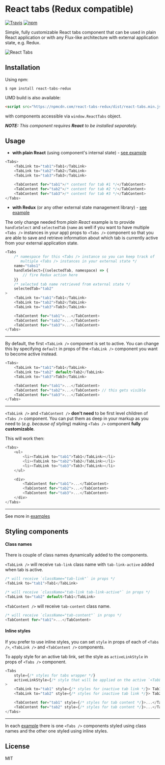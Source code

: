 # React tabs (Redux compatible)

[![Travis](https://img.shields.io/travis/rust-lang/rust.svg?style=flat-square)](https://travis-ci.org/patrik-piskay/react-tabs-redux) [![npm](https://img.shields.io/npm/v/react-tabs-redux.svg?style=flat-square)](https://www.npmjs.com/package/react-tabs-redux)

Simple, fully customizable React tabs component that can be used in plain React application or with any Flux-like architecture with external application state, e.g. Redux.

![React Tabs](https://res.cloudinary.com/web-development/image/upload/v1452427467/anim_fazjn9.gif)

## Installation

Using npm:

    $ npm install react-tabs-redux

UMD build is also available:
```html
<script src="https://npmcdn.com/react-tabs-redux/dist/react-tabs.min.js"></script>
```
with components accessible via `window.ReactTabs` object.

***NOTE:*** *This component requires* ***React*** *to be installed separately.*

## Usage

- **with plain React** (using component's internal state) - [see example](https://github.com/patrik-piskay/react-tabs-redux/tree/master/examples/plain-react)

```javascript
<Tabs>
    <TabLink to="tab1">Tab1</TabLink>
    <TabLink to="tab2">Tab2</TabLink>
    <TabLink to="tab3">Tab3</TabLink>

    <TabContent for="tab1">/* content for tab #1 */</TabContent>
    <TabContent for="tab2">/* content for tab #2 */</TabContent>
    <TabContent for="tab3">/* content for tab #3 */</TabContent>
</Tabs>
```

- **with Redux** (or any other external state management library) - [see example](https://github.com/patrik-piskay/react-tabs-redux/tree/master/examples/redux)

The only change needed from *plain React* example is to provide `handleSelect` and `selectedTab` (`name` as well if you want to have multiple `<Tabs />` instances in your app) props to `<Tabs />` component so that you are able to save and retrieve information about which tab is currently active from your external application state.

```javascript
<Tabs
    /* namespace for this <Tabs /> instance so you can keep track of
       multiple <Tabs /> instances in your external state */
    name="tabs1"
    handleSelect={(selectedTab, namespace) => {
        // fire Redux action here
    }}
    /* selected tab name retrieved from external state */
    selectedTab="tab2"
>
    <TabLink to="tab1">Tab1</TabLink>
    <TabLink to="tab2">Tab2</TabLink>
    <TabLink to="tab3">Tab3</TabLink>

    <TabContent for="tab1">...</TabContent>
    <TabContent for="tab2">...</TabContent>
    <TabContent for="tab3">...</TabContent>
</Tabs>
```
-------------

By default, the first `<TabLink />` component is set to active. You can change this by specifying `default` in props of the `<TabLink />` component you want to become active instead.

```javascript
<Tabs>
    <TabLink to="tab1">Tab1</TabLink>
    <TabLink to="tab2" default>Tab2</TabLink>
    <TabLink to="tab3">Tab3</TabLink>

    <TabContent for="tab1">...</TabContent>
    <TabContent for="tab2">...</TabContent> // this gets visible
    <TabContent for="tab3">...</TabContent>
</Tabs>
```
-------------

`<TabLink />` and `<TabContent />` **don't need** to be first level children of `<Tabs />` component. You can put them as deep in your markup as you need to (*e.g. because of styling*) making `<Tabs />` component **fully customizable**.

This will work then:

```javascript
<Tabs>
    <ul>
        <li><TabLink to="tab1">Tab1</TabLink></li>
        <li><TabLink to="tab2">Tab2</TabLink></li>
        <li><TabLink to="tab3">Tab3</TabLink></li>
    </ul>

    <div>
        <TabContent for="tab1">...</TabContent>
        <TabContent for="tab2">...</TabContent>
        <TabContent for="tab3">...</TabContent>
    </div>
</Tabs>
```
-------------
See more in [examples](https://github.com/patrik-piskay/react-tabs-redux/tree/master/examples)

## Styling components

#### Class names

There is couple of class names dynamically added to the components.

`<TabLink />` will receive `tab-link` class name with `tab-link-active` added when tab is active.

```javascript
/* will receive `className="tab-link"` in props */
<TabLink to="tab1">Tab1</TabLink>

/* will receive `className="tab-link tab-link-active"` in props */
<TabLink to="tab2" default>Tab1</TabLink>
```

`<TabContent />` will receive `tab-content` class name.

```javascript
/* will receive `className="tab-content"` in props */
<TabContent for="tab1">...</TabContent>
```

#### Inline styles

If you prefer to use inline styles, you can set `style` in props of each of `<Tabs />`, `<TabLink />` and `<TabContent />` components.

To apply style for an active tab link, set the style as `activeLinkStyle` in props of `<Tabs />` component.

```javascript
<Tabs
    style={/* styles for tabs wrapper */}
    activeLinkStyle={/* style that will be applied on the active `<TabLink />` */}
>
    <TabLink to="tab1" style={/* styles for inactive tab link */}> Tab1 </TabLink>
    <TabLink to="tab2" style={/* styles for inactive tab link */}> Tab2 </TabLink>

    <TabContent for="tab1" style={/* styles for tab content */}>...</TabContent>
    <TabContent for="tab2" style={/* styles for tab content */}>...</TabContent>
</Tabs>
```
----------

In each [example](https://github.com/patrik-piskay/react-tabs-redux/tree/master/examples) there is one `<Tabs />` components styled using class names and the other one styled using inline styles.

## License

MIT